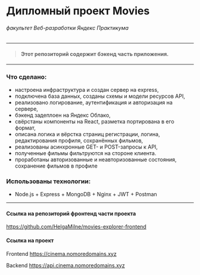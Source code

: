 # Дипломный проект Movies
###### *факультет Веб-разработки Яндекс Практикума*

-----
> #### Этот репозиторий содержит бэкенд часть приложения.
-----

###  Что сделано:

* настроена инфраструктура и создан сервер на express,
* подключена база данных, созданы схемы и модели ресурсов API,
* реализовано логирование, аутентификация и авторизация на сервере,
* бэкенд задеплоен на Яндекс Облако,
* свёрстаны компоненты на React, разметка портирована в его формат,
* описана логика и вёрстка страниц регистрации, логина, редактирования профиля, сохранённых фильмов,
* реализованы асинхронные GET- и POST-запросы к API,
* полученные фильмы фильтруются на стороне клиента.
* проработаны авторизованные и неавторизованные состояния, сохранение фильмов в профиле

###  Использованы технологии:

* Node.js + Express + MongoDB + Nginx + JWT + Postman
-----
#### Ссылка на репозиторий фронтенд части проекта
https://github.com/HelgaMilne/movies-explorer-frontend

#### Ссылка на проект
Frontend https://cinema.nomoredomains.xyz

Backend https://api.cinema.nomoredomains.xyz
